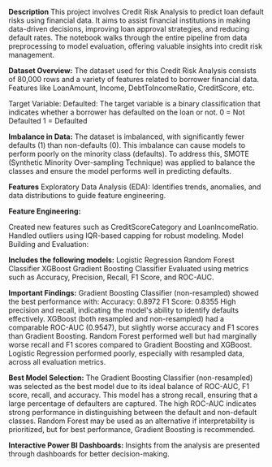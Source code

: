 **Description**
This project involves Credit Risk Analysis to predict loan default risks using financial data. It aims to assist financial institutions in making data-driven decisions, 
improving loan approval strategies, and reducing default rates.
The notebook walks through the entire pipeline from data preprocessing to model evaluation, offering valuable insights into credit risk management.

**Dataset Overview:**
The dataset used for this Credit Risk Analysis consists of 80,000 rows and a variety of features related to borrower financial data. 
Features like LoanAmount, Income, DebtToIncomeRatio, CreditScore, etc.

Target Variable:
Defaulted:
The target variable is a binary classification that indicates whether a borrower has defaulted on the loan or not.
0 = Not Defaulted
1 = Defaulted

**Imbalance in Data:**
The dataset is imbalanced, with significantly fewer defaults (1) than non-defaults (0). This imbalance can cause models to perform poorly on the minority class (defaults). 
To address this, SMOTE (Synthetic Minority Over-sampling Technique) was applied to balance the classes and ensure the model performs well in predicting defaults.

**Features**
Exploratory Data Analysis (EDA):
Identifies trends, anomalies, and data distributions to guide feature engineering.

**Feature Engineering:**

Created new features such as CreditScoreCategory and LoanIncomeRatio.
Handled outliers using IQR-based capping for robust modeling.
Model Building and Evaluation:

**Includes the following models:**
Logistic Regression
Random Forest Classifier
XGBoost
Gradient Boosting Classifier
Evaluated using metrics such as Accuracy, Precision, Recall, F1 Score, and ROC-AUC.

**Important Findings:**
Gradient Boosting Classifier (non-resampled) showed the best performance with:
Accuracy: 0.8972
F1 Score: 0.8355
High precision and recall, indicating the model's ability to identify defaults effectively.
XGBoost (both resampled and non-resampled) had a comparable ROC-AUC (0.9547), but slightly worse accuracy and F1 scores than Gradient Boosting.
Random Forest performed well but had marginally worse recall and F1 scores compared to Gradient Boosting and XGBoost.
Logistic Regression performed poorly, especially with resampled data, across all evaluation metrics.

**Best Model Selection:**
The Gradient Boosting Classifier (non-resampled) was selected as the best model due to its ideal balance of ROC-AUC, F1 score, recall, and accuracy.
This model has a strong recall, ensuring that a large percentage of defaulters are captured.
The high ROC-AUC indicates strong performance in distinguishing between the default and non-default classes.
Random Forest may be used as an alternative if interpretability is prioritized, but for best performance, Gradient Boosting is recommended.

**Interactive Power BI Dashboards:**
Insights from the analysis are presented through dashboards for better decision-making.
